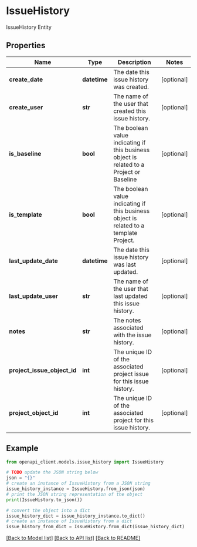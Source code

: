 # IssueHistory

IssueHistory Entity

## Properties

Name | Type | Description | Notes
------------ | ------------- | ------------- | -------------
**create_date** | **datetime** | The date this issue history was created. | [optional] 
**create_user** | **str** | The name of the user that created this issue history. | [optional] 
**is_baseline** | **bool** | The boolean value indicating if this business object is related to a Project or Baseline | [optional] 
**is_template** | **bool** | The boolean value indicating if this business object is related to a template Project. | [optional] 
**last_update_date** | **datetime** | The date this issue history was last updated. | [optional] 
**last_update_user** | **str** | The name of the user that last updated this issue history. | [optional] 
**notes** | **str** | The notes associated with the issue history. | [optional] 
**project_issue_object_id** | **int** | The unique ID of the associated project issue for this issue history. | [optional] 
**project_object_id** | **int** | The unique ID of the associated project for this issue history. | [optional] 

## Example

```python
from openapi_client.models.issue_history import IssueHistory

# TODO update the JSON string below
json = "{}"
# create an instance of IssueHistory from a JSON string
issue_history_instance = IssueHistory.from_json(json)
# print the JSON string representation of the object
print(IssueHistory.to_json())

# convert the object into a dict
issue_history_dict = issue_history_instance.to_dict()
# create an instance of IssueHistory from a dict
issue_history_from_dict = IssueHistory.from_dict(issue_history_dict)
```
[[Back to Model list]](../README.md#documentation-for-models) [[Back to API list]](../README.md#documentation-for-api-endpoints) [[Back to README]](../README.md)


